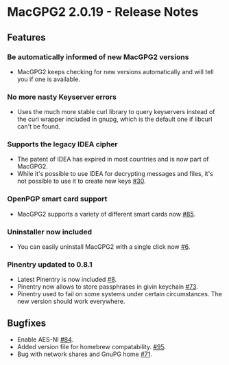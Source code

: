 MacGPG2 2.0.19 - Release Notes
===============================

Features
--------

### Be automatically informed of new MacGPG2 versions

*   MacGPG2 keeps checking for new versions automatically and will
    tell you if one is available.

### No more nasty Keyserver errors

*   Uses the much more stable curl library to query keyservers instead of the
    curl wrapper included in gnupg, which is the default one if libcurl can't be found.

### Supports the legacy IDEA cipher

*   The patent of IDEA has expired in most countries and is now part of MacGPG2.
*   While it's possible to use IDEA for decrypting messages and files, it's not
    possible to use it to create new keys [#30](https://gpgtools.lighthouseapp.com/projects/66001/tickets/30-add-idea-support).

### OpenPGP smart card support

*    MacGPG2 supports a variety of different smart cards now [#85](https://gpgtools.lighthouseapp.com/projects/66001/tickets/85-add-smartcard-support).

### Uninstaller now included

*	You can easily uninstall MacGPG2 with a single click now [#6](https://gpgtools.lighthouseapp.com/projects/66001/tickets/6-create-an-uninstaller-script).

### Pinentry updated to 0.8.1
*	Latest Pinentry is now included [#8](https://gpgtools.lighthouseapp.com/projects/66001/tickets/8-pinentry-update-to-081).
*	Pinentry now allows to store passphrases in givin keychain [#73](https://gpgtools.lighthouseapp.com/projects/66001/tickets/73-pinentry-mac-should-allow-to-store-passphrases-in-a-given-keychain).
*   Pinentry used to fail on some systems under certain circumstances. The new version should work everywhere.

Bugfixes
--------

*	Enable AES-NI [#84](https://gpgtools.lighthouseapp.com/projects/66001/tickets/84-via-tender-enable-aes-ni).
*	Added version file for homebrew compatability. [#95](https://gpgtools.lighthouseapp.com/projects/66001/tickets/95-add-version-file-for-homebrew-compatability).
*	Bug with network shares and GnuPG home [#71](https://gpgtools.lighthouseapp.com/projects/66001/tickets/71-gpg-with-network-users).